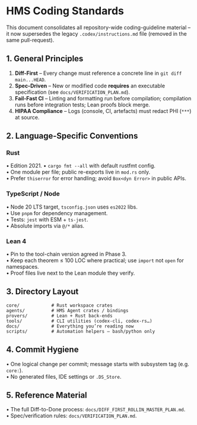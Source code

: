 # HMS Coding Standards

This document consolidates all repository-wide coding-guideline material – it now supersedes the legacy `.codex/instructions.md` file (removed in the same pull-request).

## 1. General Principles

1. **Diff-First** – Every change must reference a concrete line in `git diff main...HEAD`.
2. **Spec-Driven** – New or modified code **requires** an executable specification (see `docs/VERIFICATION_PLAN.md`).
3. **Fail-Fast CI** – Linting and formatting run before compilation; compilation runs before integration tests; Lean proofs block merge.
4. **HIPAA Compliance** – Logs (console, CI, artefacts) must redact PHI (`***`) at source.

## 2. Language-Specific Conventions

### Rust

• Edition 2021.
• `cargo fmt --all` with default rustfmt config.  
• One module per file; public re-exports live in `mod.rs` only.  
• Prefer `thiserror` for error handling; avoid `Box<dyn Error>` in public APIs.

### TypeScript / Node

• Node 20 LTS target, `tsconfig.json` uses `es2022` libs.  
• Use `pnpm` for dependency management.  
• Tests: `jest` with ESM + `ts-jest`.  
• Absolute imports via `@/*` alias.

### Lean 4

• Pin to the tool-chain version agreed in Phase 3.  
• Keep each theorem ≤ 100 LOC where practical; use `import` not `open` for namespaces.  
• Proof files live next to the Lean module they verify.

## 3. Directory Layout

```
core/            # Rust workspace crates
agents/          # HMS Agent crates / bindings
provers/         # Lean + Rust back-ends
tools/           # CLI utilities (codex-cli, codex-rs…)
docs/            # Everything you’re reading now
scripts/         # Automation helpers – bash/python only
```

## 4. Commit Hygiene

• One logical change per commit; message starts with subsystem tag (e.g. `core:`).  
• No generated files, IDE settings or `.DS_Store`.

## 5. Reference Material

• The full Diff-to-Done process: `docs/DIFF_FIRST_ROLLIN_MASTER_PLAN.md`.  
• Spec/verification rules: `docs/VERIFICATION_PLAN.md`.
